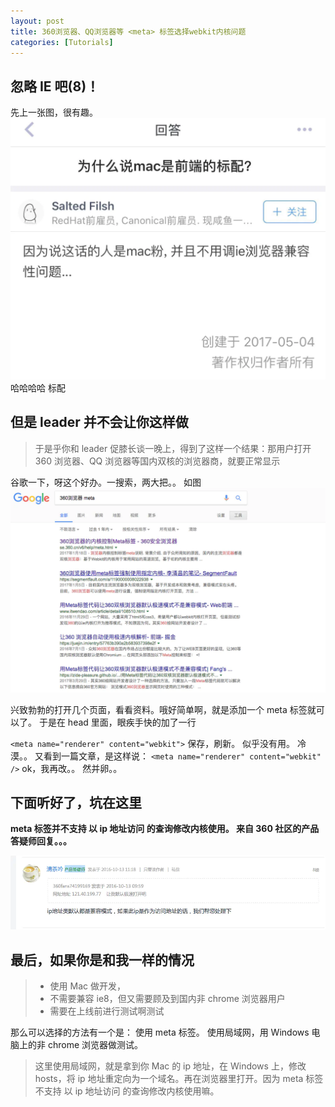 ```yaml
---
layout: post
title: 360浏览器、QQ浏览器等 <meta> 标签选择webkit内核问题
categories: [Tutorials]
---
```


## 忽略 IE 吧(8)！

先上一张图，很有趣。
![](/images/blog/ie.webp)
哈哈哈哈 标配

## 但是 leader 并不会让你这样做

> 于是乎你和 leader 促膝长谈一晚上，得到了这样一个结果：那用户打开 360 浏览器、QQ 浏览器等国内双核的浏览器商，就要正常显示

谷歌一下，呀这个好办。一搜索，两大把。。
如图
![360浏览器 meta](/images/blog/brower_meta.webp)

兴致勃勃的打开几个页面，看看资料。哦好简单啊，就是添加一个 meta 标签就可以了。
于是在 head 里面，眼疾手快的加了一行

`<meta name="renderer" content="webkit">`
保存，刷新。
似乎没有用。 冷漠。。
又看到一篇文章，是这样说：
`<meta name="renderer" content="webkit" />`
ok，我再改。。
然并卵。。

## 下面听好了，坑在这里

**meta 标签并不支持 以 ip 地址访问 的查询修改内核使用。 来自 360 社区的产品答疑师回复。。。**

![产品答疑师](/images/blog/brower_meta2.webp)

## 最后，如果你是和我一样的情况

> -   使用 Mac 做开发，
> -   不需要兼容 ie8，但又需要顾及到国内非 chrome 浏览器用户
> -   需要在上线前进行测试啊测试

那么可以选择的方法有一个是：
使用 meta 标签。
使用局域网，用 Windows 电脑上的非 chrome 浏览器做测试。

> 这里使用局域网，就是拿到你 Mac 的 ip 地址，在 Windows 上，修改 hosts，将 ip 地址重定向为一个域名。再在浏览器里打开。因为 meta 标签不支持 以 ip 地址访问 的查询修改内核使用嘛。
